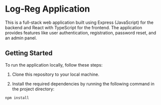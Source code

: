 # Log-Reg Application

This is a full-stack web application built using Express (JavaScript) for the backend and React with TypeScript for the frontend. The application provides features like user authentication, registration, password reset, and an admin panel.

## Getting Started

To run the application locally, follow these steps:

1. Clone this repository to your local machine.

2. Install the required dependencies by running the following command in the project directory:

```bash
npm install
